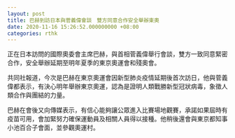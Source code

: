 ```yaml
---
layout: post
title: 巴赫到訪日本與菅義偉會談　雙方同意合作安全舉辦東奧
date: 2020-11-16 15:26:52.000000000 +08:00
categories: rthk
---
```


正在日本訪問的國際奧委會主席巴赫，與首相菅義偉舉行會談，雙方一致同意緊密合作，安全舉辦延期至明年夏季的東京奧運會和殘奧會。

共同社報道，今次是巴赫在東京奧運會因新型肺炎疫情延期後首次訪日，他與菅義偉都表示，有決心明年舉辦東京奧運，認為是證明人類戰勝新型冠狀病毒，象徵人類合作與團結的力量。

巴赫在會後又向傳媒表示，有信心能夠讓公眾進入比賽場地觀賽，承諾如果屆時有疫苗可用，會加緊努力確保運動員及相關人員得以接種。他稍後還會與東京都知事小池百合子會面，並參觀奧運村。
